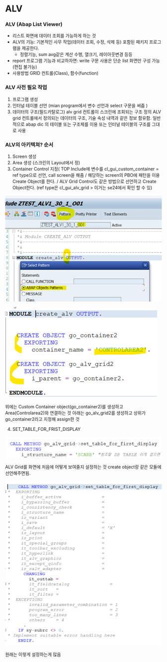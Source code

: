 # ALV

### ALV \(Abap List Viewer\)

* 리스트 화면에 데이터 조회를 가능하게 하는 것 
* ALV의 기능: 기본적인 사무 작업\(데이터 조회, 수정, 삭제 등\) 포함된 패키지 프로그램을 제공한다. 
  * 정렬기능, sum avg같은 계산 수행,  열크기, 레이아웃변경 등등
* report 프로그램 기능과 비교하자면: write 구문 사용은 단순 list 화면만 구성 가능 \(편집 불가능\)
* 사용방법 GRID 컨트롤\(Class\), 함수\(function\) 

### ALV 사전 필요 작업

1. 프로그램 생성
2. 인터널 테이블 선언 \(mian program에서 변수 선언과 select 구문을 써줌 \)
3. 데이터의 구조\(필드카탈로그\) alv grid 컨트롤이 스크린에 조회되는 구조 정의 ALV grid 컨트롤에서 정의되는 데이터의 구조, 기술 속성 내역과 같은 정보 함유함. 일반적으로 abap dic 의 테이블 또는 구조체를 이용 또는 인터널 테이블의 구조를 그대로 사용

### ALV의 아키텍쳐? 순서

1. Screen 생성
2. Area 생성 \(스크린의 Layout에서 정\)
3. Container Control 지정\( TOP Include에 변수를 cl\_gui\_custom\_container = ref type으로 선언, call screen을 해줌 / 해당하는 screen의 PBO에 패턴을 이용 Create Object를 한다. / ALV Grid Control도 같은 방법으로 선언하고 Create Object한다. \(ref type은 cl\_gui\_alv\_grid &gt; 이거는 se24에서 확인 할 수 있\)

![](../.gitbook/assets/image%20%28137%29.png)

![](../.gitbook/assets/image%20%28136%29.png)

위에는 Custom Container object\(go\_container2\)를 생성하고 Area\(Controlarea2\)와 연결하는 것  아래는 go\_alv\_grid2를 생성하고 상위가 go\_container2라고 지정해 assign한 것

4. SET\_TABLE\_FOR\_FRIST\_DISPLAY

![](../.gitbook/assets/image%20%28140%29.png)

 ALV Grid를 화면에 처음에 어떻게 보여줄지 설정하는 것  create object랑 같은 모듈에 선언해주면됨.

![](../.gitbook/assets/image%20%28138%29.png)

원래는 이렇게 설정하는게 많음 















